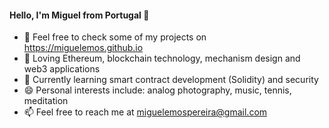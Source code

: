 #### Hello, I'm Miguel from Portugal 👋

- 📝 Feel free to check some of my projects on https://miguelemos.github.io
- 💙 Loving Ethereum, blockchain technology, mechanism design and web3 applications 
- 🌱 Currently learning smart contract development (Solidity) and security 
- 😄 Personal interests include: analog photography, music, tennis, meditation
- 📫 Feel free to reach me at miguelemospereira@gmail.com

<!--
**miguelemos/miguelemos** is a ✨ _special_ ✨ repository because its `README.md` (this file) appears on your GitHub profile.
-->
